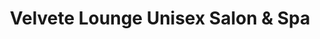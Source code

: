 ---
title: "Velvete Lounge Unisex Salon & Spa"
url: /bangalore/velvete-lounge-unisex-salon-und-spa/
shop: Kosmetik
---